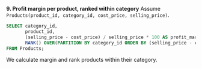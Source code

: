 **9. Profit margin per product, ranked within category**
Assume `Products(product_id, category_id, cost_price, selling_price)`.

```sql
SELECT category_id, 
       product_id,
       (selling_price - cost_price) / selling_price * 100 AS profit_margin,
       RANK() OVER(PARTITION BY category_id ORDER BY (selling_price - cost_price) / selling_price DESC) AS rnk
FROM Products;
```

We calculate margin and rank products within their category.
